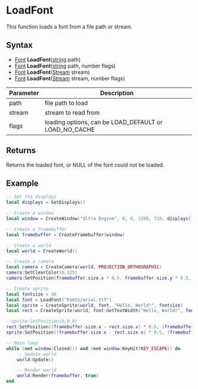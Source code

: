# LoadFont

This function loads a font from a file path or stream.

## Syntax

- [Font](Font.md) **LoadFont**([string]([WString.md](https://www.lua.org/manual/5.4/manual.html#6.4)) path)
- [Font](Font.md) **LoadFont**([string]([WString.md](https://www.lua.org/manual/5.4/manual.html#6.4)) path, number flags)
- [Font](Font.md) **LoadFont**([Stream](Stream.md) stream)
- [Font](Font.md) **LoadFont**([Stream](Stream.md) stream, number flags)

| Parameter | Description |
|---|---|
| path | file path to load |
| stream | stream to read from |
| flags | loading options, can be LOAD_DEFAULT or LOAD_NO_CACHE |

## Returns

Returns the loaded font, or NULL of the font could not be loaded.

## Example

```lua
-- Get the displays
local displays = GetDisplays()

-- Create a window
local window = CreateWindow("Ultra Engine", 0, 0, 1280, 720, displays[1], WINDOW_TITLEBAR + WINDOW_CENTER)

-- Create a framebuffer
local framebuffer = CreateFramebuffer(window)

-- Create a world
local world = CreateWorld()

-- Create a camera
local camera = CreateCamera(world, PROJECTION_ORTHOGRAPHIC)
camera:SetClearColor(0.125)
camera:SetPosition(framebuffer.size.x * 0.5, framebuffer.size.y * 0.5, 0)

-- Create sprite
local fontsize = 36
local font = LoadFont("Fonts/arial.ttf")
local sprite = CreateSprite(world, font, "Hello, World!", fontsize)
local rect = CreateSprite(world, font:GetTextWidth("Hello, World!", fontsize), font:GetHeight(fontsize), true)

--sprite:SetPosition(0,0,0)
rect:SetPosition((framebuffer.size.x - rect.size.x) * 0.5, (framebuffer.size.y - rect.size.y) * 0.5, 0)
sprite:SetPosition((framebuffer.size.x - rect.size.x) * 0.5, (framebuffer.size.y - rect.size.y) * 0.5, 0)

-- Main loop
while (not window:Closed()) and (not window:KeyHit(KEY_ESCAPE)) do
    -- Update world
    world:Update()

    -- Render world
    world:Render(framebuffer, true)
end
```
